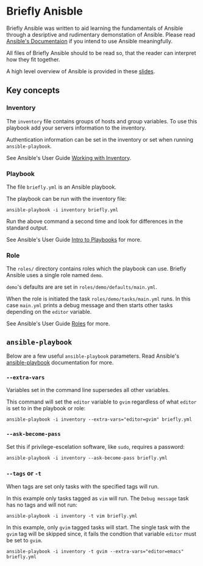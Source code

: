 # Briefly Anisble

Briefly Ansible was written to aid learning the fundamentals of Ansible through a desriptive and rudimentary demonstation of Ansible. Please read [Ansible's Documentaion](https://docs.ansible.com/) if you intend to use Ansible meaningfully.

All files of Briefly Ansible should to be read so, that the reader can interpret how they fit together.

A high level overview of Ansible is provided in these [slides](https://eslerm.github.io/briefly-ansible/).

## Key concepts

### Inventory

The `inventory` file contains groups of hosts and group variables. To use this playbook add your servers information to the inventory.

Authentication information can be set in the inventory or set when running `ansible-playbook`.

See Ansible's User Guide [Working with Inventory](https://docs.ansible.com/ansible/latest/user_guide/intro_inventory.html).

### Playbook

The file `briefly.yml` is an Ansible playbook.

The playbook can be run with the inventory file:
```
ansible-playbook -i inventory briefly.yml
```

Run the above command a second time and look for differences in the standard output.

See Ansible's User Guide [Intro to Playbooks](https://docs.ansible.com/ansible/latest/user_guide/playbooks.html) for more.

### Role

The `roles/` directory contains roles which the playbook can use. Briefly Ansible uses a single role named `demo`.

`demo`'s defaults are are set in `roles/demo/defaults/main.yml`. 

When the role is initiated the task `roles/demo/tasks/main.yml` runs. In this case `main.yml` prints a debug message and then starts other tasks depending on the `editor` variable.

See Ansible's User Guide [Roles](https://docs.ansible.com/ansible/latest/user_guide/playbooks_reuse_roles.html) for more.

## `ansible-playbook` 

Below are a few useful `ansible-playbook` parameters. Read Ansible's [ansible-playbook](https://docs.ansible.com/ansible/latest/cli/ansible-playbook.html) documentation for more.

### `--extra-vars`

Variables set in the command line supersedes all other variables.

This command will set the `editor` variable to `gvim` regardless of what `editor` is set to in the playbook or role:
```
ansible-playbook -i inventory --extra-vars="editor=gvim" briefly.yml
```

### `--ask-become-pass`

Set this if privilege-escelation software, like `sudo`, requires a password:
```
ansible-playbook -i inventory --ask-become-pass briefly.yml
```

### `--tags` or `-t`

When tags are set only tasks with the specified tags will run.


In this example only tasks tagged as `vim` will run. The `Debug message` task has no tags and will not run:
```
ansible-playbook -i inventory -t vim briefly.yml
```

In this example, only `gvim` tagged tasks will start. The single task with the `gvim` tag will be skipped since, it fails the condtion that variable `editor` must be set to `gvim`.
```
ansible-playbook -i inventory -t gvim --extra-vars="editor=emacs" briefly.yml
```
